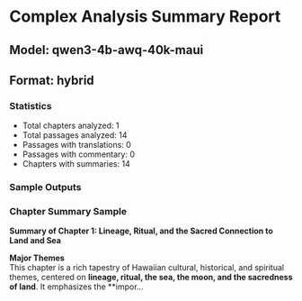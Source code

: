 # Complex Analysis Summary Report
## Model: qwen3-4b-awq-40k-maui
## Format: hybrid

### Statistics
- Total chapters analyzed: 1
- Total passages analyzed: 14
- Passages with translations: 0
- Passages with commentary: 0
- Chapters with summaries: 14

### Sample Outputs

### Chapter Summary Sample
**Summary of Chapter 1: Lineage, Ritual, and the Sacred Connection to Land and Sea**  

**Major Themes**  
This chapter is a rich tapestry of Hawaiian cultural, historical, and spiritual themes, centered on **lineage, ritual, the sea, the moon, and the sacredness of land**. It emphasizes the **impor...